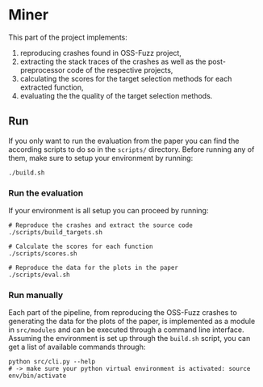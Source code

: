 # Miner
This part of the project implements:
1) reproducing crashes found in OSS-Fuzz project,
2) extracting the stack traces of the crashes as well as the post-preprocessor code of the respective projects,
3) calculating the scores for the target selection methods for each extracted function,
4) evaluating the the quality of the target selection methods.

## Run
If you only want to run the evaluation from the paper you can find the according scripts to do so in the `scripts/` directory. Before running any of them, make sure to setup your environment by running:
```
./build.sh
```

### Run the evaluation
If your environment is all setup you can proceed by running:
```
# Reproduce the crashes and extract the source code
./scripts/build_targets.sh

# Calculate the scores for each function
./scripts/scores.sh

# Reproduce the data for the plots in the paper
./scripts/eval.sh
```

### Run manually
Each part of the pipeline, from reproducing the OSS-Fuzz crashes to generating the data for the plots of the paper, is implemented as a module in `src/modules` and can be executed through a command line interface. Assuming the environment is set up through the `build.sh` script, you can get a list of available commands through:
```
python src/cli.py --help
# -> make sure your python virtual environment is activated: source env/bin/activate
```
